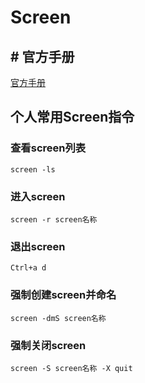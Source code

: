 # Screen

## # 官方手册

[官方手册](http://www.gnu.org/software/screen/manual/screen.html)

## 个人常用Screen指令

### 查看screen列表

```
screen -ls
```

### 进入screen

```
screen -r screen名称
```

### 退出screen

```
Ctrl+a d
```

### 强制创建screen并命名

```
screen -dmS screen名称
```

### 强制关闭screen
```
screen -S screen名称 -X quit
```
